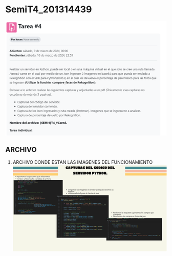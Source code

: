 # SemiT4_201314439
![1](./Recursos/Enunciado.png)

## ARCHIVO

1. ARCHIVO DONDE ESTAN LAS IMAGENES DEL FUNCIONAMIENTO 
[![Miniatura de archivo(hacer click en la imagen)](./Recursos/Documento.png)](./Recursos/[SEMI1]T4_201314439.pdf)